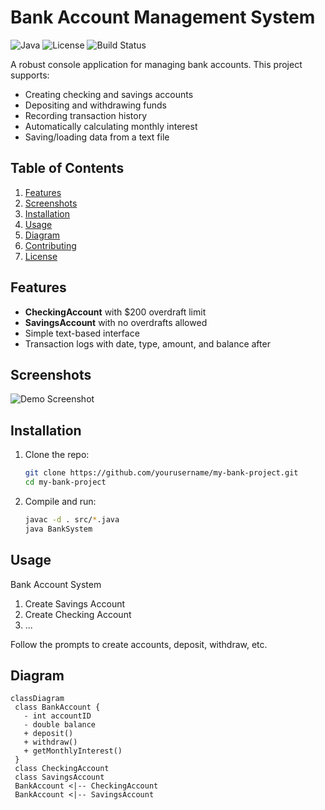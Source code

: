 # Bank Account Management System

![Java](https://img.shields.io/badge/Made%20with-Java-007396.svg)
![License](https://img.shields.io/badge/License-MIT-blue.svg)
![Build Status](https://github.com/yourusername/my-bank-project/actions/workflows/build.yml/badge.svg)

A robust console application for managing bank accounts. This project supports:

- Creating checking and savings accounts
- Depositing and withdrawing funds
- Recording transaction history
- Automatically calculating monthly interest
- Saving/loading data from a text file

## Table of Contents
1. [Features](#features)
2. [Screenshots](#screenshots)
3. [Installation](#installation)
4. [Usage](#usage)
5. [Diagram](#diagram)
6. [Contributing](#contributing)
7. [License](#license)

## Features
- **CheckingAccount** with \$200 overdraft limit
- **SavingsAccount** with no overdrafts allowed
- Simple text-based interface
- Transaction logs with date, type, amount, and balance after

## Screenshots
![Demo Screenshot](./assets/bank-demo.png)

## Installation
1. Clone the repo:
   ```bash
   git clone https://github.com/yourusername/my-bank-project.git
   cd my-bank-project
2. Compile and run:
   ```bash
   javac -d . src/*.java
   java BankSystem
## Usage
Bank Account System
1. Create Savings Account
2. Create Checking Account
3. ...
   
Follow the prompts to create accounts, deposit, withdraw, etc.
## Diagram
   ```
   classDiagram
    class BankAccount {
      - int accountID
      - double balance
      + deposit()
      + withdraw()
      + getMonthlyInterest()
    }
    class CheckingAccount
    class SavingsAccount
    BankAccount <|-- CheckingAccount
    BankAccount <|-- SavingsAccount

